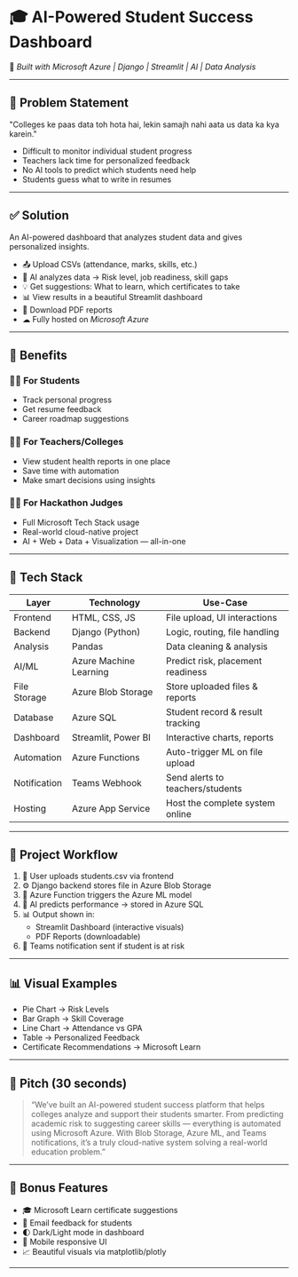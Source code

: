 # 🎓 AI-Powered Student Success Dashboard

🚀 *Built with Microsoft Azure | Django | Streamlit | AI | Data Analysis*

---

## 🧠 Problem Statement

"Colleges ke paas data toh hota hai, lekin samajh nahi aata us data ka kya karein."

- Difficult to monitor individual student progress
- Teachers lack time for personalized feedback
- No AI tools to predict which students need help
- Students guess what to write in resumes

---

## ✅ Solution

An AI-powered dashboard that analyzes student data and gives personalized insights.

- 📤 Upload CSVs (attendance, marks, skills, etc.)
- 🤖 AI analyzes data → Risk level, job readiness, skill gaps
- 💡 Get suggestions: What to learn, which certificates to take
- 📊 View results in a beautiful Streamlit dashboard
- 📄 Download PDF reports
- ☁ Fully hosted on *Microsoft Azure*

---

## 🎁 Benefits

### 👨‍🎓 For Students
- Track personal progress
- Get resume feedback
- Career roadmap suggestions

### 👩‍🏫 For Teachers/Colleges
- View student health reports in one place
- Save time with automation
- Make smart decisions using insights

### 👨‍💻 For Hackathon Judges
- Full Microsoft Tech Stack usage
- Real-world cloud-native project
- AI + Web + Data + Visualization — all-in-one

---

## 🔧 Tech Stack

| Layer        | Technology             | Use-Case                                  |
|--------------|-------------------------|--------------------------------------------|
| Frontend     | HTML, CSS, JS           | File upload, UI interactions               |
| Backend      | Django (Python)         | Logic, routing, file handling              |
| Analysis     | Pandas                  | Data cleaning & analysis                   |
| AI/ML        | Azure Machine Learning  | Predict risk, placement readiness          |
| File Storage | Azure Blob Storage      | Store uploaded files & reports             |
| Database     | Azure SQL               | Student record & result tracking           |
| Dashboard    | Streamlit, Power BI     | Interactive charts, reports                |
| Automation   | Azure Functions         | Auto-trigger ML on file upload             |
| Notification | Teams Webhook           | Send alerts to teachers/students           |
| Hosting      | Azure App Service       | Host the complete system online            |

---

## 🔁 Project Workflow

1. 👤 User uploads students.csv via frontend
2. ⚙ Django backend stores file in Azure Blob Storage
3. 🚀 Azure Function triggers the Azure ML model
4. 🧠 AI predicts performance → stored in Azure SQL
5. 📊 Output shown in:
   - Streamlit Dashboard (interactive visuals)
   - PDF Reports (downloadable)
6. 🔔 Teams notification sent if student is at risk

---

## 📊 Visual Examples

- Pie Chart → Risk Levels  
- Bar Graph → Skill Coverage  
- Line Chart → Attendance vs GPA  
- Table → Personalized Feedback  
- Certificate Recommendations → Microsoft Learn  

---

## 💬 Pitch (30 seconds)

> “We’ve built an AI-powered student success platform that helps colleges analyze and support their students smarter. From predicting academic risk to suggesting career skills — everything is automated using Microsoft Azure. With Blob Storage, Azure ML, and Teams notifications, it’s a truly cloud-native system solving a real-world education problem.”

---

## 🌟 Bonus Features

- 🎓 Microsoft Learn certificate suggestions
- 📧 Email feedback for students
- 🌓 Dark/Light mode in dashboard
- 📱 Mobile responsive UI
- 📈 Beautiful visuals via matplotlib/plotly

---
